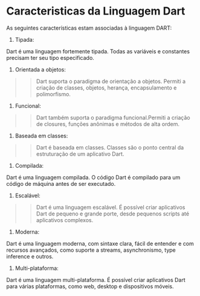 # Caracteristicas da Linguagem Dart #

As seguintes características estam associadas à linguagem DART:
>
1. Tipada: 
>>
Dart é uma linguagem fortemente tipada. Todas as variáveis e 
constantes precisam ter seu tipo especificado.
>>
> 
1. Orientada a objetos: 
>> Dart suporta o paradigma de orientação a objetos. Permiti a criação de classes, objetos, herança, encapsulamento e polimorfismo.
>>
>
1. Funcional:
>> Dart também suporta o paradigma funcional.Permiti a criação de closures, funções anônimas e métodos de alta ordem.
>>
>
>
1. Baseada em classes:
>> Dart é baseada em classes. Classes são o ponto central da estruturação de um aplicativo Dart.
>>
>
>
1. Compilada:
>>
Dart é uma linguagem compilada. O código Dart é compilado para um código 
de máquina antes de ser executado.
>>
>
>
1. Escalável:
>> Dart é uma linguagem escalável. É possível criar aplicativos 
Dart de pequeno e grande porte, desde pequenos scripts até aplicativos complexos.
>>
>
1. Moderna:
>>
Dart é uma linguagem moderna, com sintaxe clara, fácil de entender e com recursos avançados, como suporte a streams, asynchronismo, type inference e outros.
>>
>
>
1. Multi-plataforma:
>>
Dart é uma linguagem multi-plataforma. É possível criar aplicativos Dart para 
várias plataformas, como web, desktop e dispositivos móveis. 
>>
>